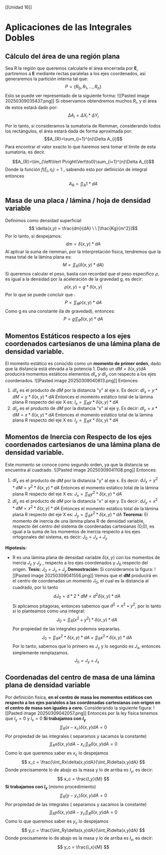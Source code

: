 [[Unidad 16]]

# Aplicaciones de las Integrales Dobles

## Cálculo del área de una región plana
Sea R la región que queremos calcularle el área encerrada por **E**, partiremos a **E** mediante rectas paralelas a los ejes coordenados, así generaremos la partición interna tal que:
$$
P = \{R_0,R_1, ..., R_n \}
$$
Esto se puede ver representado de la siguiente forma:
![[Pasted image 20250309035437.png]]
Si observamos obtendremos muchos $R_i$, y el área de estos estará dado por:
$$ \Delta A_i = \Delta X_i * \Delta Y_i$$

Por lo tanto, si consideramos la sumatoria de Riemman, considerando todos los rectángulos, el área estará dada de forma aproximada por:
$$A_{R}=\sum_{i=1}^{n}\Delta A_{i}$$
Para encontrar el valor exacto lo que haremos será tomar el límite de esta sumatoria, es decir.

$$A_{R}=\lim_{\left\Vert P\right\Vert\to0}\sum_{i=1}^{n}\Delta A_{i}$$
Donde la función $f(\xi_i, \eta_i) = 1$ , sabiendo esto por definición de integral entonces
$$
A_R = \iint_R{1*dA}
$$

## Masa de una placa / lámina / hoja de densidad variable
Definimos como densidad superficial
$$ \delta(x,y) = \frac{dm}{dA} \ \ [\frac{Kg}{m^2}]$$
Por lo tanto, si despejamos:
$$ dm = \delta(x,y) * dA$$
Al aplicar la suma de riemman, por la interpretación fisica, tendremos que la masa total de la lámina plana es:
$$
M = \iint_R(\delta(x,y) * dA) 
$$
Si queremos calcular el peso, basta con recordad que el peso especifico $\rho$, es igual a la densidad por la aceleración de la gravedad g, es decir:
$$ \rho (x,y) = g * \delta(x,y) $$
Por lo que se puede concluir que :
$$ P = \iint_R \rho(x,y)*dA$$
Como g es una constante (la de gravedad), entonces:
$$ 
P = g\iint_R\delta(x,y) * dA 
$$
## Momentos Estáticos respecto a los ejes coordenados cartesianos de una lámina plana de densidad variable.
El momento estático es conocido como un **momento de primer orden**, dado que la distancia está elevada a la potencia 1.
Dado un $dM = \delta(x,y)dA$ producirá momentos estáticos elementos $dI_x \ y \ dI_y$ con respecto a los ejes coordenados.
![[Pasted image 20250309040813.png]]
Entonces:
1) $dI_x$ es el producto de $dM$ por la distancia "y" al eje x.
	Es decir:
		$dI_x = y * dM = y * \delta(x,y) * dA$
		Entonces el momento estático total de la lámina plana R respecto del eje X es:
		$I_x = \iint_R y * \delta(x,y) * dA$ 
2) $dI_y$ es el producto de $dM$ por la distancia "x" al eje y.
	Es decir:
		$dI_y = x * dM = x * \delta(x,y) * dA$
		Entonces el momento estático total de la lámina plana R respecto del eje X es:
		$I_y = \iint_R x * \delta(x,y) * dA$ 
## Momentos de Inercia con Respecto de los ejes coordenados cartesianos de una lámina plana de densidad variable.
Este momento se conoce como segundo orden, ya que la distancia se encuentra al cuadrado.
![[Pasted image 20250309041108.png]]
Entonces:
1) $dI_x$ es el producto de $dM$ por la distancia "y" al eje x.
	Es decir:
		$dJ_x = y^2 * dM = y^2 * \delta(x,y) * dA$
		Entonces el momento estático total de la lámina plana R respecto del eje X es:
		$J_x = \iint_R y^2 * \delta(x,y) * dA$ 
2) $dI_y$ es el producto de $dM$ por la distancia "x" al eje y.
	Es decir:
		$dJ_y = x^2 * dM = x^2 * \delta(x,y) * dA$
		Entonces el momento estático total de la lámina plana R respecto del eje X es:
		$J_y = \iint_R x^2 * \delta(x,y) * dA$ 
**Teorema:**
El momento de inercia de una lámina plana R de densidad variable, respecto del centro del sistema de coordenadas cartesianas (0,0), es igual a la suma de los momentos de inercia respecto a los ejes ortogonales del sistema, es decir: $J_0 = J_x + J_y$

**Hipotesis:**
- R es una lámina plana de densidad variable $\delta(x,y)$ con los momentos de inercia $J_x \  y \ J_y$ , respecto a los ejes coordenados y $J_0$ respecto del origen.
**Tesis:**
$J_0 = J_x + J_y$
**Demostración:**
Si consideramos la figura:
![[Pasted image 20250309041556.png]]
Vemos que el **dM** producirá en el centro de coordenadas un momento $J_0$, el cual es la distancia al cuadrado, por lo tanto
$$dJ_0 = d*2 * dM = d^2 \delta(x,y) * dA$$
Si aplicamos pitagoras, entonces sabemos que $d^2 = x^2 + y^2$,
por lo tanto si lo planteamos como una integral:
$$J_0 = \iint_R(x^2+y^2)*\delta(x,y)*dA$$
Por propiedad de las integrales podemos separarlas.
$$J_0 = \iint_R x^2 * \delta(x,y) * dA + \iint_R x^2 * \delta(x,y) * dA$$
Por lo tanto, sabemos que lo primero es $J_y$ y lo segundo es $J_x$, entonces simplemente remplazamos.
$$J_0 = J_y + J_x$$

## Coordenadas del centro de masa de una lámina plana de densidad variable
Por definición física, **en el centro de masa los momentos estáticos con respecto a los ejes paralelos a las coordenadas cartesianas con origen en el centro de masa son iguales a cero.**
Considerando la siguiente figura:
![[Pasted image 20250309042057.png]]
Entonces por la ley fisica tenemos que $I_y = 0$ y $I_x = 0$
**Si trabajamos con $I_y$**
$$\iint_R(x-x_c)\delta(x,y)dA=0$$
Por propiedad de las integrales ( separamos y sacamos la constante)
$$
\iint_Rx\delta(x,y)dA-x_c\iint_R\delta(x,y)dA=0
$$
Como lo que queremos saber es $x_c$ lo despejamos
$$
x_c = \frac{\iint_Rx\delta(x,y)dA}{\iint_R\delta(x,y)dA}
$$
Donde precisamente lo de abajo es la masa y lo de arriba es $I_y$, es decir:
$$
x_c = \frac{I_y}{M}
$$
**Si trabajamos con $I_x$** (mismo procedimiento)
$$\iint_R(y-y_c)\delta(x,y)dA=0$$
Por propiedad de las integrales ( separamos y sacamos la constante)
$$
\iint_Ry\delta(x,y)dA-y_c\iint_R\delta(x,y)dA=0
$$
Como lo que queremos saber es $y_c$ lo despejamos
$$
y_c = \frac{\iint_Ry\delta(x,y)dA}{\iint_R\delta(x,y)dA}
$$
Donde precisamente lo de abajo es la masa y lo de arriba es $I_x$, es decir:
$$
y_c = \frac{I_x}{M}
$$
